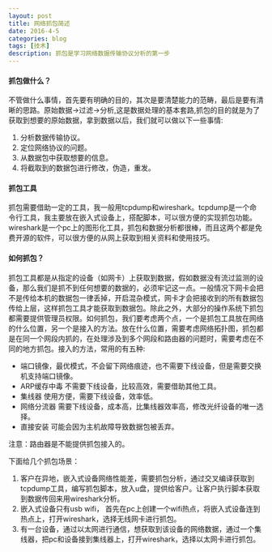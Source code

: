```yaml
---
layout: post
title: 网络抓包简述
date: 2016-4-5
categories: blog
tags: [技术]
description: 抓包是学习网络数据传输协议分析的第一步
---
```


#### 抓包做什么？
不管做什么事情，首先要有明确的目的，其次是要清楚能力的范畴，最后是要有清晰的思路。原始数据->过滤->分析,这是数据处理的基本套路,抓包的目的就是为了获取到想要的原始数据，拿到数据以后，我们就可以做以下一些事情:  
1. 分析数据传输协议。  
2. 定位网络协议的问题。  
3. 从数据包中获取想要的信息。  
4. 将截取到的数据包进行修改，伪造，重发。

#### 抓包工具
抓包需要借助一定的工具，我一般用tcpdump和wireshark。tcpdump是一个命令行工具，我主要放在嵌入式设备上，搭配脚本，可以很方便的实现抓包功能。wireshark是一个pc上的图形化工具，抓包和数据分析都很棒，而且这两个都是免费开源的软件，可以很方便的从网上获取到相关资料和使用技巧。

#### 如何抓包？
抓包工具都是从指定的设备（如网卡）上获取到数据，假如数据没有流过监测的设备，那么我们是抓不到任何想要的数据的，必须牢记这一点。一般情况下网卡会把不是传给本机的数据包一律丢掉，开启混杂模式，网卡才会把接收到的所有数据包传给上层，这样抓包工具才能获取到数据包。除此之外，大部分的操作系统下抓包都需要提供管理员权限。如何抓包，我们要考虑两个点，一个是抓包工具放在网络的什么位置，另一个是接入的方法。放在什么位置，需要考虑网络拓扑图，抓包都是在同一个网段内抓的，在处理涉及到多个网段和路由器的问题时，需要考虑在不同的地方抓包。接入的方法，常用的有五种:  

-  端口镜像，最优模式，不会留下网络痕迹，也不需要下线设备，但是需要交换机支持端口镜像。
- ARP缓存中毒 不需要下线设备，比较高效，需要借助其他工具。
- 集线器 使用方便，需要下线设备，效率低。
- 网络分流器 需要下线设备，成本高，比集线器效率高，修改光纤设备的唯一选择。
- 直接安装 可能会因为主机故障导致数据包被丢弃。

注意：路由器是不能提供抓包接入的。

下面给几个抓包场景：  
1. 客户在异地，嵌入式设备网络性能差，需要抓包分析，通过交叉编译获取到tcpdump工具，编写抓包脚本，放入u盘，提供给客户。让客户执行脚本获取到数据传回来用wireshark分析。  
2. 嵌入式设备只有usb wifi， 首先在pc上创建一个wifi热点，将嵌入式设备连到热点上，打开wireshark，选择无线网卡进行抓包。   
3. 有一台设备，通过以太网进行通信，想获取到该设备的网络数据，通过一个集线器，把pc和设备接到集线器上，打开wireshark，选择以太网卡进行抓包。  

